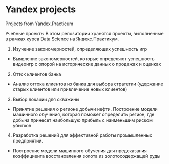 # Yandex projects
Projects from Yandex.Practicum

Учебные проекты
В этом репозитории хранятся проекты, выполненные в рамках курса Data Science на Яндекс.Практикум.


1. Изучение закономерностей, определяющих успешность игр
- Выявление закономерностей, которые определяют успешность видеоигр с опорой на исторические данных о продажах и оценках
2. Отток клиентов банка
- Анализ оттока клиентов из банка для выбора стратегии (удержание старых клиентов или привлечение новых клиентов)
3. Выбор локации для скважины
- Принятие решения о регионе добычи нефти. Построение модели машинного обучения, которая поможет определить регион, где добыча принесет наибольшую прибыль с наименьшим риском убытков
4. Разработка решений для эффективной работы промышленных предприятий.
- Построение модели машинного обучения для предсказания коэффициента восстановления золота из золотосодержащей руды

